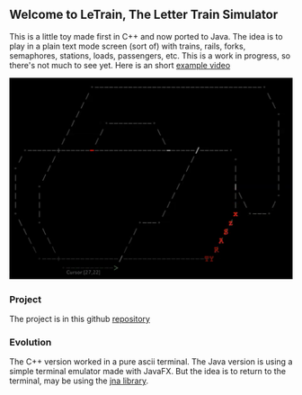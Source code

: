 ## Welcome to LeTrain, The Letter Train Simulator

This is a little toy made first in C++ and now ported to Java. 
The idea is to play in a plain text mode screen (sort of) with trains, rails, forks, semaphores, stations, loads, passengers, etc.
This is a work in progress, so there's not much to see yet.
Here is an short [example video](https://youtu.be/2WVScFIG4_E)

![LeTrain example screen](LeTrainExample.png)

### Project
The project is in this github [repository](https://github.com/antoniovazquezaraujo/LeTrainhttps://github.com/antoniovazquezaraujo/LeTrain)
### Evolution

The C++ version worked in a pure ascii terminal. The Java version is using a simple terminal emulator made with JavaFX. But the idea is to return to the terminal, may be using the [jna library](https://github.com/java-native-access/jna).

 

